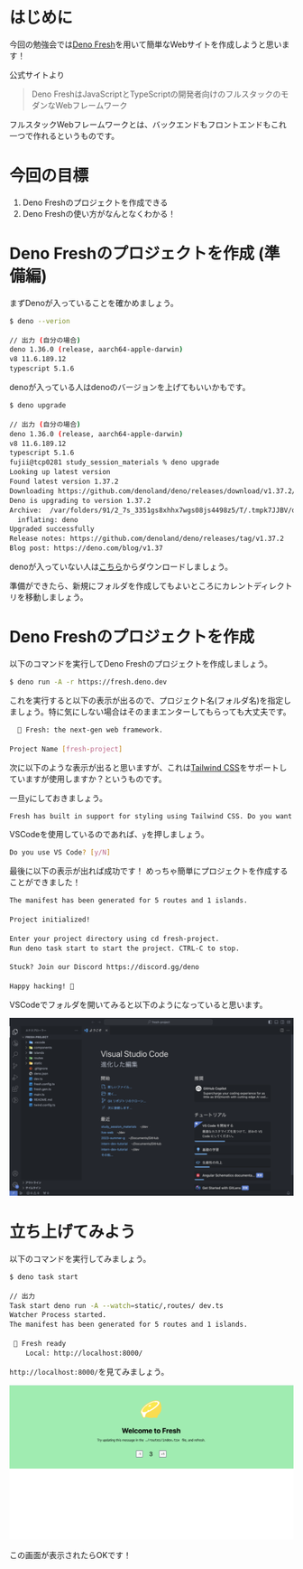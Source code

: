 
# はじめに
今回の勉強会では[Deno Fresh](https://fresh.deno.dev/)を用いて簡単なWebサイトを作成しようと思います！

公式サイトより
> Deno FreshはJavaScriptとTypeScriptの開発者向けのフルスタックのモダンなWebフレームワーク

フルスタックWebフレームワークとは、バックエンドもフロントエンドもこれ一つで作れるというものです。

# 今回の目標

1. Deno Freshのプロジェクトを作成できる
2. Deno Freshの使い方がなんとなくわかる！

# Deno Freshのプロジェクトを作成 (準備編)

まずDenoが入っていることを確かめましょう。

```sh
$ deno --verion

// 出力 (自分の場合)
deno 1.36.0 (release, aarch64-apple-darwin)
v8 11.6.189.12
typescript 5.1.6
```

denoが入っている人はdenoのバージョンを上げてもいいかもです。

```sh
$ deno upgrade

// 出力 (自分の場合)
deno 1.36.0 (release, aarch64-apple-darwin)
v8 11.6.189.12
typescript 5.1.6
fujii@tcp0281 study_session_materials % deno upgrade
Looking up latest version
Found latest version 1.37.2
Downloading https://github.com/denoland/deno/releases/download/v1.37.2/deno-aarch64-apple-darwin.zip
Deno is upgrading to version 1.37.2
Archive:  /var/folders/91/2_7s_3351gs8xhhx7wgs08js4498z5/T/.tmpk7JJBV/deno.zip
  inflating: deno
Upgraded successfully
Release notes: https://github.com/denoland/deno/releases/tag/v1.37.2
Blog post: https://deno.com/blog/v1.37
```

denoが入っていない人は[こちら](https://docs.deno.com/runtime/manual/getting_started/installation)からダウンロードしましょう。

準備ができたら、新規にフォルダを作成してもよいところにカレントディレクトリを移動しましょう。

# Deno Freshのプロジェクトを作成

以下のコマンドを実行してDeno Freshのプロジェクトを作成しましょう。

```sh
$ deno run -A -r https://fresh.deno.dev
```

これを実行すると以下の表示が出るので、プロジェクト名(フォルダ名)を指定しましょう。特に気にしない場合はそのままエンターしてもらっても大丈夫です。

```sh
  🍋 Fresh: the next-gen web framework.  

Project Name [fresh-project]
```

次に以下のような表示が出ると思いますが、これは[Tailwind CSS](https://tailwindcss.com/)をサポートしていますが使用しますか？というものです。

一旦`y`にしておきましょう。

```sh
Fresh has built in support for styling using Tailwind CSS. Do you want to use this? [y/N]
```

VSCodeを使用しているのであれば、`y`を押しましょう。
```sh
Do you use VS Code? [y/N]
```

最後に以下の表示が出れば成功です！
めっちゃ簡単にプロジェクトを作成することができました！

```sh
The manifest has been generated for 5 routes and 1 islands.

Project initialized!

Enter your project directory using cd fresh-project.
Run deno task start to start the project. CTRL-C to stop.

Stuck? Join our Discord https://discord.gg/deno

Happy hacking! 🦕
```

VSCodeでフォルダを開いてみると以下のようになっていると思います。

<img src="./imgs/スクリーンショット01.png">

# 立ち上げてみよう

以下のコマンドを実行してみましょう。

```sh
$ deno task start

// 出力
Task start deno run -A --watch=static/,routes/ dev.ts
Watcher Process started.
The manifest has been generated for 5 routes and 1 islands.

 🍋 Fresh ready
    Local: http://localhost:8000/
```

`http://localhost:8000/`を見てみましょう。

<img src="./imgs/スクリーンショット02.png" />

この画面が表示されたらOKです！